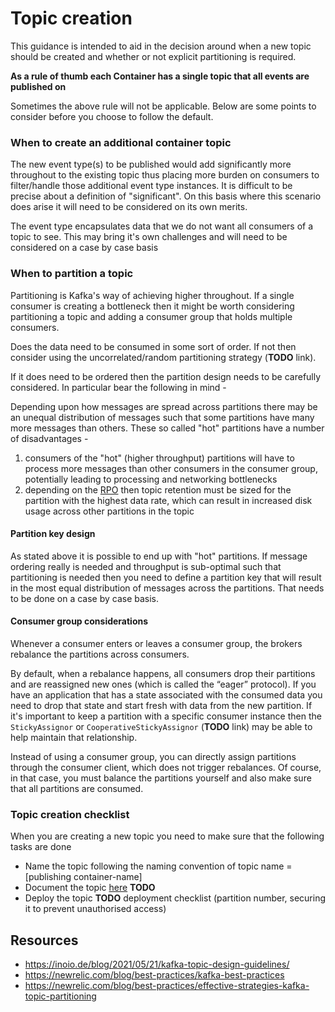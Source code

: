 
# Topic creation

This guidance is intended to aid in the decision around when a new topic should be created and whether or not explicit partitioning is required.

**As a rule of thumb each Container has a single topic that all events are published on**

Sometimes the above rule will not be applicable. Below are some points to consider before you choose to follow the default.

### When to create an additional container topic
The new event type(s) to be published would add significantly more throughout to the existing topic thus placing more burden on consumers to filter/handle those additional event type instances. It is difficult to be precise about a definition of "significant". On this basis where this scenario does arise it will need to be considered on its own merits.

The event type encapsulates data that we do not want all consumers of a topic to see. This may bring it's own challenges and will need to be considered on a case by case basis

### When to partition a topic
Partitioning is Kafka's way of achieving higher throughout. If a single consumer is creating a bottleneck then it might be worth considering partitioning a topic and adding a consumer group that holds multiple consumers. 

Does the data need to be consumed in some sort of order. If not then consider using the uncorrelated/random partitioning strategy (**TODO** link).

If it does need to be ordered then the partition design needs to be carefully considered. In particular bear the following in mind - 

Depending upon how messages are spread across partitions there may be an unequal distribution of messages such that some partitions have many more messages than others. These so called "hot" partitions have a number of disadvantages -

1. consumers of the "hot" (higher throughput) partitions will have to process more messages than other consumers in the consumer group, potentially leading to processing and networking bottlenecks
2. depending on the [RPO](https://en.wikipedia.org/wiki/Disaster_recovery#Recovery_Point_Objective) then topic retention must be sized for the partition with the highest data rate, which can result in increased disk usage across other partitions in the topic

#### Partition key design
As stated above it is possible to end up with "hot" partitions. If message ordering really is needed and throughput is sub-optimal such that partitioning is needed then you need to define a partition key that will result in the most equal distribution of messages across the partitions. That needs to be done on a case by case basis.

#### Consumer group considerations
Whenever a consumer enters or leaves a consumer group, the brokers rebalance the partitions across consumers.

By default, when a rebalance happens, all consumers drop their partitions and are reassigned new ones (which is called the “eager” protocol). If you have an application that has a state associated with the consumed data you need to drop that state and start fresh with data from the new partition. If it's important to keep a partition with a specific consumer instance then the `StickyAssignor` or `CooperativeStickyAssignor` (**TODO** link) may be able to help maintain that relationship.

Instead of using a consumer group, you can directly assign partitions through the consumer client, which does not trigger rebalances. Of course, in that case, you must balance the partitions yourself and also make sure that all partitions are consumed.

### Topic creation checklist
When you are creating a new topic you need to make sure that the following tasks are done

 - Name the topic following the naming convention of topic name = [publishing container-name]
 - Document the topic [here]() **TODO** 
 - Deploy the topic **TODO** deployment checklist (partition number, securing it to prevent unauthorised access)

## Resources
- https://inoio.de/blog/2021/05/21/kafka-topic-design-guidelines/
- https://newrelic.com/blog/best-practices/kafka-best-practices
- https://newrelic.com/blog/best-practices/effective-strategies-kafka-topic-partitioning